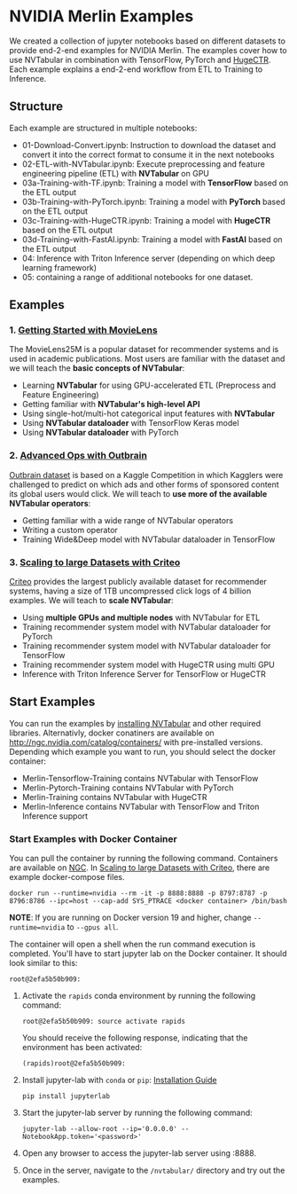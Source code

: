 # NVIDIA Merlin Examples

We created a collection of jupyter notebooks based on different datasets to provide end-2-end examples for NVIDIA Merlin. The examples cover how to use NVTabular in combination with TensorFlow, PyTorch and [HugeCTR](https://github.com/NVIDIA/HugeCTR). Each example explains a end-2-end workflow from ETL to Training to Inference.

## Structure

Each example are structured in multiple notebooks:
- 01-Download-Convert.ipynb: Instruction to download the dataset and convert it into the correct format to consume it in the next notebooks
- 02-ETL-with-NVTabular.ipynb: Execute preprocessing and feature engineering pipeline (ETL) with **NVTabular** on GPU
- 03a-Training-with-TF.ipynb: Training a model with **TensorFlow** based on the ETL output
- 03b-Training-with-PyTorch.ipynb: Training a model with **PyTorch** based on the ETL output
- 03c-Training-with-HugeCTR.ipynb: Training a model with **HugeCTR** based on the ETL output
- 03d-Training-with-FastAI.ipynb: Training a model with **FastAI** based on the ETL output
- 04: Inference with Triton Inference server (depending on which deep learning framework)
- 05: containing a range of additional notebooks for one dataset.

## Examples

### 1. [Getting Started with MovieLens](https://github.com/NVIDIA-Merlin/Merlin/tree/main/examples/getting-started-movielens)

The MovieLens25M is a popular dataset for recommender systems and is used in academic publications. Most users are familiar with the dataset and we will teach the **basic concepts of NVTabular**:
- Learning **NVTabular** for using GPU-accelerated ETL (Preprocess and Feature Engineering)
- Getting familiar with **NVTabular's high-level API**
- Using single-hot/multi-hot categorical input features with **NVTabular**
- Using **NVTabular dataloader** with TensorFlow Keras model
- Using **NVTabular dataloader** with PyTorch

### 2. [Advanced Ops with Outbrain](https://github.com/NVIDIA-Merlin/Merlin/tree/main/examples/advanced-ops-outbrain)

[Outbrain dataset](https://www.kaggle.com/c/outbrain-click-prediction) is based on a Kaggle Competition in which Kagglers were challenged to predict on which ads and other forms of sponsored content its global users would click. We will teach to **use more of the available NVTabular operators**:
- Getting familiar with a wide range of NVTabular operators
- Writing a custom operator
- Training Wide&Deep model with NVTabular dataloader in TensorFlow

### 3. [Scaling to large Datasets with Criteo](https://github.com/NVIDIA-Merlin/Merlin/tree/main/examples/scaling-criteo)

[Criteo](https://ailab.criteo.com/download-criteo-1tb-click-logs-dataset/) provides the largest publicly available dataset for recommender systems, having a size of 1TB uncompressed click logs of 4 billion examples. We will teach to **scale NVTabular**:
- Using **multiple GPUs and multiple nodes** with NVTabular for ETL
- Training recommender system model with NVTabular dataloader for PyTorch
- Training recommender system model with NVTabular dataloader for TensorFlow
- Training recommender system model with HugeCTR using multi GPU
- Inference with Triton Inference Server for TensorFlow or HugeCTR

## Start Examples

You can run the examples by [installing NVTabular](https://github.com/NVIDIA/NVTabular#installation) and other required libraries. Alternativly, docker conatiners are available on http://ngc.nvidia.com/catalog/containers/ with pre-installed versions. Depending which example you want to run, you should select the docker container:
- Merlin-Tensorflow-Training contains NVTabular with TensorFlow
- Merlin-Pytorch-Training contains NVTabular with PyTorch
- Merlin-Training contains NVTabular with HugeCTR
- Merlin-Inference contains NVTabular with TensorFlow and Triton Inference support

### Start Examples with Docker Container

You can pull the container by running the following command. Containers are available on [NGC](https://ngc.nvidia.com/catalog/containers/). In [Scaling to large Datasets with Criteo](https://github.com/NVIDIA-Merlin/Merlin/tree/main/examples/scaling-criteo), there are example docker-compose files.

```
docker run --runtime=nvidia --rm -it -p 8888:8888 -p 8797:8787 -p 8796:8786 --ipc=host --cap-add SYS_PTRACE <docker container> /bin/bash
```

**NOTE**: If you are running on Docker version 19 and higher, change ```--runtime=nvidia``` to ```--gpus all```.

The container will open a shell when the run command execution is completed. You'll have to start jupyter lab on the Docker container. It should look similar to this:
```
root@2efa5b50b909:
```

1. Activate the ```rapids``` conda environment by running the following command:
   ```
   root@2efa5b50b909: source activate rapids
   ```

   You should receive the following response, indicating that the environment has been activated:
   ```
   (rapids)root@2efa5b50b909:
   ```
2. Install jupyter-lab with `conda` or `pip`: [Installation Guide](https://jupyterlab.readthedocs.io/en/stable/getting_started/installation.html)

   ```
   pip install jupyterlab
   ```

3. Start the jupyter-lab server by running the following command:
   ```
   jupyter-lab --allow-root --ip='0.0.0.0' --NotebookApp.token='<password>'
   ```

4. Open any browser to access the jupyter-lab server using <MachineIP>:8888.

5. Once in the server, navigate to the ```/nvtabular/``` directory and try out the examples.


